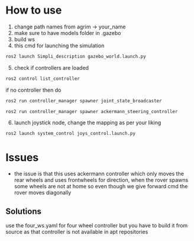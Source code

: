 # How to use

1. change path names from agrim -> your_name
2. make sure to have models folder in .gazebo
3. build ws
4. this cmd for launching the simulation <br>
```bash
ros2 launch Simpli_description gazebo_world.launch.py
```
5. check if controllers are loaded
```bash
ros2 control list_controller
```
if no controller then do
```bash
ros2 run controller_manager spawner joint_state_broadcaster
```
```bash
ros2 run controller_manager spawner ackermann_steering_controller
```

6. launch joystick node, change the mapping as per your liking
```bash
ros2 launch system_control joys_control.launch.py
```

# Issues
- the issue is that this uses ackermann controller which only moves the rear wheels and uses frontwheels for direction, when the rover spawns some wheels are not at home so even though we give forward cmd the rover moves diagonally

## Solutions
use the four_ws.yaml for four wheel controller but you have to build it from source as that controller is not available in apt repositories
